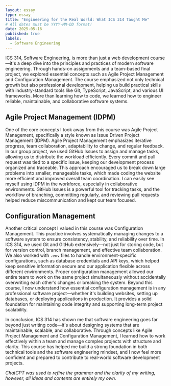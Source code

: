 ```yaml
---
layout: essay
type: essay
title: "Engineering for the Real World: What ICS 314 Taught Me"
# All dates must be YYYY-MM-DD format!
date: 2025-05-16
published: true
labels:
  - Software Engineering
---
```


ICS 314, Software Engineering, is more than just a web development course—it's a deep dive into the principles and practices of modern software engineering. Through hands-on assignments and a team-based final project, we explored essential concepts such as Agile Project Management and Configuration Management. The course emphasized not only technical growth but also professional development, helping us build practical skills with industry-standard tools like Git, TypeScript, JavaScript, and various UI frameworks. More than learning how to code, we learned how to engineer reliable, maintainable, and collaborative software systems.

## Agile Project Management (IDPM)

One of the core concepts I took away from this course was Agile Project Management, specifically a style known as Issue Driven Project Management (IDPM). Agile Project Management emphasizes iterative progress, team collaboration, adaptability to change, and regular feedback. In our group project, we used GitHub Issues to assign and manage tasks, allowing us to distribute the workload efficiently. Every commit and pull request was tied to a specific issue, keeping our development process organized and traceable. This approach encouraged us to break down large problems into smaller, manageable tasks, which made coding the website more efficient and improved overall team coordination. I can easily see myself using IDPM in the workforce, especially in collaborative environments. GitHub Issues is a powerful tool for tracking tasks, and the workflow of branching, committing regularly, and reviewing pull requests helped reduce miscommunication and kept our team focused.

## Configuration Management

Another critical concept I valued in this course was Configuration Management. This practice involves systematically managing changes to a software system to ensure consistency, stability, and reliability over time. In ICS 314, we used Git and GitHub extensively—not just for storing code, but for version control, branch management, and effective team collaboration. We also worked with `.env` files to handle environment-specific configurations, such as database credentials and API keys, which helped keep sensitive information secure and our application flexible across different environments. Proper configuration management allowed our entire team to work on the same project simultaneously without accidentally overwriting each other’s changes or breaking the system. Beyond this course, I now understand how essential configuration management is in any professional software project—whether it's building websites, setting up databases, or deploying applications in production. It provides a solid foundation for maintaining code integrity and supporting long-term project scalability.

In conclusion, ICS 314 has shown me that software engineering goes far beyond just writing code—it's about designing systems that are maintainable, scalable, and collaborative. Through concepts like Agile Project Management and Configuration Management, I learned how to work effectively within a team and manage complex projects with structure and clarity. This course has helped me build a strong foundation in both technical tools and the software engineering mindset, and I now feel more confident and prepared to contribute to real-world software development projects.

*ChatGPT was used to refine the grammar and the clarity of my writing, however, all ideas and contents are entirely my own.*